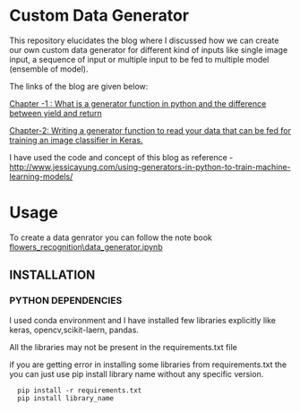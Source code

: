 ﻿# Custom Data Generator
 
 This repository elucidates the blog where I discussed how we can create our own custom data generator for different kind of inputs like single image input, a sequence of input or multiple input to be fed to multiple model (ensemble of model).

The links of the blog are given below:

[Chapter -1 : What is a generator function in python and the difference between yield and return](https://medium.com/@anuj_shah/creating-custom-data-generator-for-training-deep-learning-models-part-1-5c62b20cff26)

[Chapter-2: Writing a generator function to read your data that can be fed for training an image classifier in Keras.](https://medium.com/@anuj_shah/creating-custom-data-generator-for-training-deep-learning-models-part-2-be9ad08f3f0e)
    
I have used the code and concept of this blog as reference - http://www.jessicayung.com/using-generators-in-python-to-train-machine-learning-models/

# Usage

To create a data genrator you can follow the note book [flowers_recognition\data_generator.ipynb]()

        
## INSTALLATION

### PYTHON DEPENDENCIES
I used conda environment and I have installed few libraries explicitly like keras, opencv,scikit-laern, pandas.

All the libraries may not be present in the requirements.txt file

if you are getting error in installing some libraries from requirements.txt the you can just use pip install library name without any specific version.


      pip install -r requirements.txt
      pip install library_name

